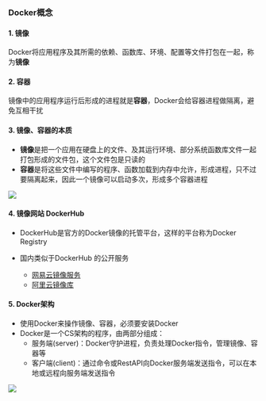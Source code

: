 ### Docker概念
#### 1. 镜像
Docker将应用程序及其所需的依赖、函数库、环境、配置等文件打包在一起，称为**镜像**

#### 2. 容器
镜像中的应用程序运行后形成的进程就是**容器**，Docker会给容器进程做隔离，避免互相干扰

#### 3. 镜像、容器的本质
* **镜像**是把一个应用在硬盘上的文件、及其运行环境、部分系统函数库文件一起打包形成的文件包，这个文件包是只读的
* **容器**是将这些文件中编写的程序、函数加载到内存中允许，形成进程，只不过要隔离起来，因此一个镜像可以启动多次，形成多个容器进程

![](https://fgq233.github.io/imgs/docker/docker1.png)


#### 4. 镜像网站 DockerHub
* DockerHub是官方的Docker镜像的托管平台，这样的平台称为Docker Registry

* 国内类似于DockerHub 的公开服务
  * [网易云镜像服务](https://c.163yun.com/hub)
  * [阿里云镜像库](https://cr.console.aliyun.com/)

#### 5. Docker架构
* 使用Docker来操作镜像、容器，必须要安装Docker
* Docker是一个CS架构的程序，由两部分组成：
  *  服务端(server)：Docker守护进程，负责处理Docker指令，管理镜像、容器等
  *  客户端(client)：通过命令或RestAPI向Docker服务端发送指令，可以在本地或远程向服务端发送指令

![](https://fgq233.github.io/imgs/docker/docker2.png)

